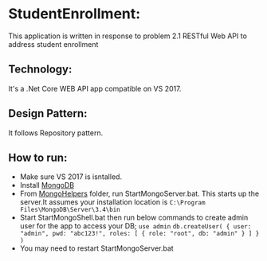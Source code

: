 # StudentEnrollment:
This application is written in response to problem 2.1 RESTful Web API to address student enrollment

## Technology:
It's a .Net Core WEB API app compatible on VS 2017.

## Design Pattern:
It follows Repository pattern.

## How to run: 
* Make sure VS 2017 is isntalled.
* Install [MongoDB](https://docs.mongodb.com/v3.2/tutorial/install-mongodb-on-windows/)
* From [MongoHelpers](https://github.com/banerjeea/StudentEnrollment/tree/master/MongoHelpers) folder, run StartMongoServer.bat. This starts up the server.It assumes your installation location is 
  `C:\Program Files\MongoDB\Server\3.4\bin`
* Start StartMongoShell.bat then run below commands to create admin user for the app to access your DB;
  `use admin`
  `db.createUser( { user: "admin", pwd: "abc123!", roles: [ { role: "root", db: "admin" } ] } )`
* You may need to restart StartMongoServer.bat  
